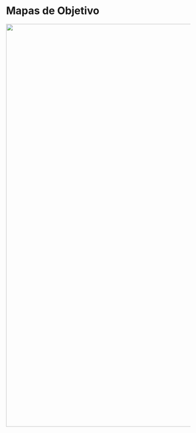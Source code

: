 # Mapas de Objetivo

<div align="center">
<img src="https://github.com/user-attachments/assets/c7d6572b-0739-4514-b4e4-1a4ad83a8577" width="1100px"/>
